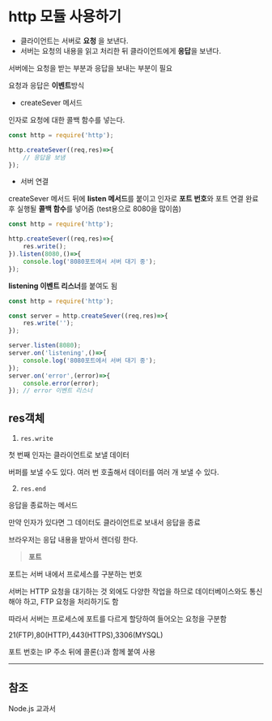# **http 모듈 사용하기**

- 클라이언트는 서버로 **요청** 을 보낸다.
- 서버는 요청의 내용을 읽고 처리한 뒤 클라이언트에게 **응답**을 보낸다.

서버에는 요청을 받는 부분과 응답을 보내는 부분이 필요

요청과 응답은 **이벤트**방식

- createSever 메서드

인자로 요청에 대한 콜백 함수를 넣는다.
```javascript
const http = require('http');

http.createSever((req,res)=>{
    // 응답을 보냄
});
```
- 서버 연결

createSever 메서드 뒤에 **listen 메서드**를 붙이고 인자로 **포트 번호**와 포트 연결 완료 후 실행될
**콜백 함수**를 넣어줌 (test용으로 8080을 많이씀)

```javascript
const http = require('http');

http.createSever((req,res)=>{
    res.write();
}).listen(8080,()=>{
    console.log('8080포트에서 서버 대기 중');
});
```

**listening 이벤트 리스너**를 붙여도 됨

```javascript
const http = require('http');

const server = http.createSever((req,res)=>{
    res.write('');
});

server.listen(8080);
server.on('listening',()=>{
    console.log('8080포트에서 서버 대기 중');
});
server.on('error',(error)=>{
    console.error(error);
}); // error 이벤트 리스너
```

## **res객체**

1. ``res.write ``
 
 첫 번째 인자는 클라이언트로 보낼 데이터

 버퍼를 보낼 수도 있다. 여러 번 호출해서 데이터를 여러 개 보낼 수 있다.

2. ``res.end``

 응답을 종료하는 메서드
 
 만약 인자가 있다면 그 데이터도 클라이언트로 보내서 응답을 종료

 브라우저는 응답 내용을 받아서 렌더링 한다.



> **포트**

포트는 서버 내에서 프로세스를 구분하는 번호

서버는 HTTP 요청을 대기하는 것 외에도 다양한 작업을 하므로 데이터베이스와도 통신해야 하고, FTP 요청을 처리하기도 함

따라서 서버는 프로세스에 포트를 다르게 할당하여 들어오는 요청을 구분함

21(FTP),80(HTTP),443(HTTPS),3306(MYSQL)

포트 번호는 IP 주소 뒤에 콜론(:)과 함께 붙여 사용

---

## **참조**

Node.js 교과서 

